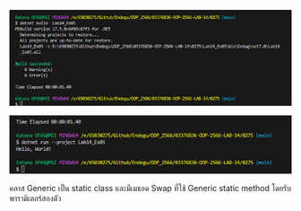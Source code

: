 ![alt text](image-9.png)

![alt text](image-10.png)

คลาส Generic เป็น static class และมีเมธอด Swap<T> ที่ใช้ Generic static method โดยรับพารามิเตอร์สองตัว